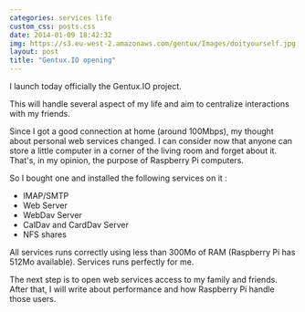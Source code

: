 ```yaml
---
categories: services life
custom_css: posts.css
date: 2014-01-09 18:42:32
img: https://s3.eu-west-2.amazonaws.com/gentux/Images/doityourself.jpg
layout: post
title: "Gentux.IO opening"
---
```


I launch today officially the Gentux.IO project.

This will handle several aspect of my life and aim to centralize interactions with my friends.

Since I got a good connection at home (around 100Mbps), my thought about personal web services changed. I can consider
now that anyone can store a little computer in a corner of the living room and forget about it. That's, in my opinion,
the purpose of Raspberry Pi computers.

So I bought one and installed the following services on it :

* IMAP/SMTP
* Web Server
* WebDav Server
* CalDav and CardDav Server
* NFS shares

All services runs correctly using less than 300Mo of RAM (Raspberry Pi has 512Mo available). Services runs perfectly for
me.

The next step is to open web services access to my family and friends. After that, I will write about performance and how
Raspberry Pi handle those users.
